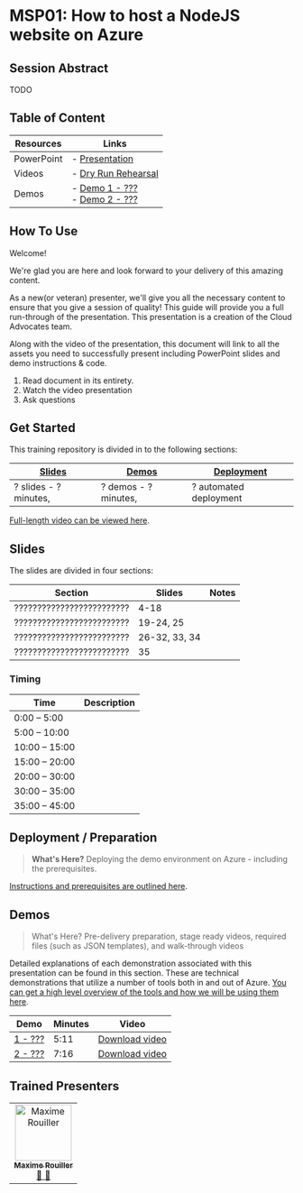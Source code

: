 # MSP01: How to host a NodeJS website on Azure

<!-- [![Deploy to Azure](https://img.shields.io/badge/Deploy%20To-Azure-blue?logo=microsoft-azure)](https://portal.azure.com/#create/Microsoft.Template/uri/https%3A%2F%2Fraw.githubusercontent.com%2Fmicrosoft%2Fignite-learning-paths-training-afun%2Fmaster%2Fafun95%2Fdeployment%2FdeployAzure.json?WT.mc_id=msignitethetour2019-github-afun95)   -->

## Session Abstract

TODO
<!-- write abstract here -->

## Table of Content

| Resources         | Links                            |
|-------------------|----------------------------------|
| PowerPoint        | - [Presentation](presentations.md) |
| Videos            | - [Dry Run Rehearsal]() |
| Demos             | - [Demo 1 - ???](demos/readme.md#demo-1) <br/>- [Demo 2 - ???](demos/readme.md#demo-2) |

## How To Use

Welcome!

We're glad you are here and look forward to your delivery of this amazing content.

As a new(or veteran) presenter, we'll give you all the necessary content to ensure that you give a session of quality! This guide will provide you a full run-through of the presentation. This presentation is a creation of the Cloud Advocates team.

Along with the video of the presentation, this document will link to all the assets you need to successfully present including PowerPoint slides and demo instructions & code.

1. Read document in its entirety.
2. Watch the video presentation
3. Ask questions

## Get Started

This training repository is divided in to the following sections:

| [Slides](#slides) | [Demos](demos/readme.md) | [Deployment](deployment/README.md) | 
|-------------------|---------------------------|--------------------------------------
| ? slides - ? minutes, | ? demos - ? minutes, | ? automated deployment

 [Full-length video can be viewed here]().

## Slides

The slides are divided in four sections:

 Section                    | Slides        | Notes
----------------------------|---------------|------
?????????????????????????   | 4-18          |
?????????????????????????   | 19-24, 25     |
?????????????????????????   | 26-32, 33, 34 |
?????????????????????????   | 35            |

### Timing

| Time        | Description
--------------|-------------
0:00 – 5:00   |
5:00 – 10:00  |
10:00 – 15:00 |
15:00 – 20:00 |
20:00 – 30:00 |
30:00 – 35:00 |
35:00 – 45:00 |

## Deployment / Preparation

>**What's Here?** Deploying the demo environment on Azure - including the prerequisites.

[Instructions and prerequisites are outlined here](deployment/README.md).

## Demos

> What's Here? Pre-delivery preparation, stage ready videos, required files (such as JSON templates), and walk-through videos

Detailed explanations of each demonstration associated with this presentation can be found in this section. These are technical demonstrations that utilize a number of tools both in and out of Azure. [You can get a high level overview of the tools and how we will be using them here](demos/readme.md).

| Demo 	                                    | Minutes | Video
--------------------------------------------|---------|-----------------
|  [1 - ???](demos/readme.md#demo-1)        | 5:11    | [Download video]()
|  [2 - ???](demos/readme.md#demo-2)        | 7:16    | [Download video]()

## Trained Presenters

<!-- prettier-ignore -->
<!-- markdownlint-disable MD033 -->

<table>
<tr>
    <td align="center"><a href="http://blog.maximerouiller.com/">
        <img src="https://avatars0.githubusercontent.com/u/209384?s=460&v=4" width="100px;" alt="Maxime Rouiller"/><br />
        <sub><b>Maxime Rouiller</b></sub><br />📢 📖</td>
</tr></table>
